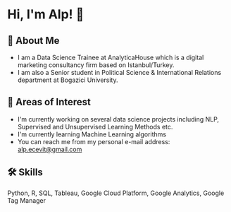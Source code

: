 # Hi, I'm Alp! :wave:

## :rocket: About Me
- I am a Data Science Trainee at AnalyticaHouse which is a digital marketing consultancy firm based on Istanbul/Turkey.
- I am also a Senior student in Political Science & International Relations department at Bogazici University.

## :brain: Areas of Interest
- I'm currently working on several data science projects including NLP, Supervised and Unsupervised Learning Methods etc. 
- I'm currently learning Machine Learning algorithms 
- You can reach me from my personal e-mail address: alp.ecevit@gmail.com

## 🛠 Skills
Python, R, SQL, Tableau, Google Cloud Platform, Google Analytics, Google Tag Manager
